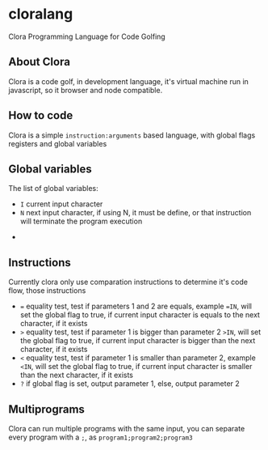 # cloralang

Clora Programming Language for Code Golfing

## About Clora

Clora is a code golf, in development language, it's virtual machine run in javascript, so it browser and node compatible.

## How to code

Clora is a simple ```instruction:arguments``` based language, with global flags registers and global variables


## Global variables

The list of global variables:

* ```I``` current input character
* ```N``` next input character, if using N, it must be define, or that instruction will terminate the program execution
* ```P previous input character, it can be undefined

## Instructions

Currently clora only use comparation instructions to determine it's code flow, those instructions

* ```=``` equality test, test if parameters 1 and 2 are equals, example ```=IN```, will set the global flag to true, if current input character is equals to the next character, if it exists
* ```>``` equality test, test if parameter 1 is bigger than parameter 2 ```>IN```, will set the global flag to true, if current input character is bigger than the next character, if it exists
* ```<``` equality test, test if parameter 1 is smaller than parameter 2, example ```<IN```, will set the global flag to true, if current input character is smaller than the next character, if it exists
* ```?``` if global flag is set, output parameter 1, else, output parameter 2

## Multiprograms

Clora can run multiple programs with the same input, you can separate every program with a ```;```, as ```program1;program2;program3```


